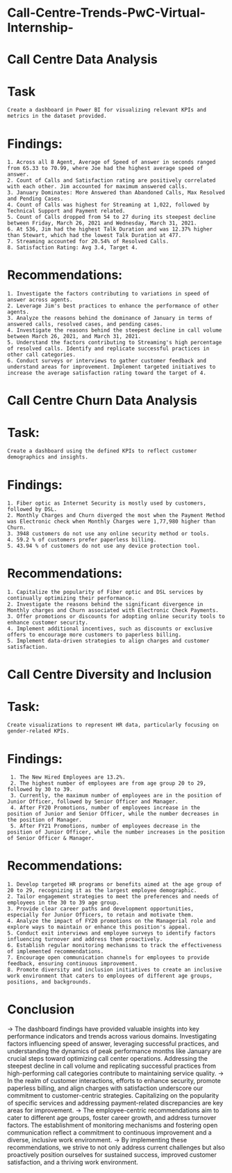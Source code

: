 # Call-Centre-Trends-PwC-Virtual-Internship-

# Call Centre Data Analysis
  # Task
    Create a dashboard in Power BI for visualizing relevant KPIs and metrics in the dataset provided.
  # Findings:
    1. Across all 8 Agent, Average of Speed of answer in seconds ranged from 65.33 to 70.99, where Joe had the highest average speed of answer.
    ﻿2. Count of Calls and Satisfaction rating are positively correlated with each other. Jim accounted for maximum answered calls.
    3. January Dominates: More Answered than Abandoned Calls, Max Resolved and Pending Cases.
    4. Count of Calls was highest for Streaming at 1,022, followed by Technical Support and Payment related.
    ﻿5. Count of Calls dropped from 54 to 27 during its steepest decline between Friday, March 26, 2021 and Wednesday, March 31, 2021.
    6. At 536, Jim had the highest Talk Duration and was 12.37% higher than Stewart, which had the lowest Talk Duration at 477.
    7. ﻿Streaming accounted for 20.54% of Resolved Calls.
    8. Satisfaction Rating: Avg 3.4, Target 4.
  # Recommendations:
    1. Investigate the factors contributing to variations in speed of answer across agents.
    2. Leverage Jim's best practices to enhance the performance of other agents.
    3. Analyze the reasons behind the dominance of January in terms of answered calls, resolved cases, and pending cases.
    4. Investigate the reasons behind the steepest decline in call volume between March 26, 2021, and March 31, 2021.
    5. Understand the factors contributing to Streaming's high percentage of resolved calls. Identify and replicate successful practices in other call categories.
    6. Conduct surveys or interviews to gather customer feedback and understand areas for improvement. Implement targeted initiatives to increase the average satisfaction rating toward the target of 4.

# Call Centre Churn Data Analysis
  # Task:
    Create a dashboard using the defined KPIs to reflect customer demographics and insights.
  # Findings:
    1. Fiber optic as Internet Security is mostly used by customers, followed by DSL.
    ﻿2. Monthly Charges and Churn diverged the most when the Payment Method was Electronic check when Monthly Charges were 1,77,980 higher than Churn.
    3. 3948 customers do not use any online security method or tools.
    4. 59.2 % of customers prefer paperless billing.
    5. 43.94 % of customers do not use any device protection tool.
  # Recommendations:
    1. Capitalize the popularity of Fiber optic and DSL services by continually optimizing their performance.
    2. Investigate the reasons behind the significant divergence in Monthly charges and Churn associated with Electronic Check Payments.
    3. Offer promotions or discounts for adopting online security tools to enhance customer security.
    4. Implement additional incentives, such as discounts or exclusive offers to encourage more customers to paperless billing.
    5. Implement data-driven strategies to align charges and customer satisfaction.

# Call Centre Diversity and Inclusion
  # Task:
    Create visualizations to represent HR data, particularly focusing on gender-related KPIs.
  # Findings:
     1. The New Hired Employees are 13.2%.
     2. The highest number of employees are from age group 20 to 29, followed by 30 to 39.
     3. Currently, the maximum number of employees are in the position of Junior Officer, followed by Senior Officer and Manager.
     4. After FY20 Promotions, number of employees increase in the position of Junior and Senior Officer, while the number decreases in the position of Manager.
     5. After FY21 Promotions, number of employees decrease in the position of Junior Officer, while the number increases in the position of Senior Officer & Manager.
  # Recommendations:
    1. Develop targeted HR programs or benefits aimed at the age group of 20 to 29, recognizing it as the largest employee demographic.
    2. Tailor engagement strategies to meet the preferences and needs of employees in the 30 to 39 age group.
    3. Provide clear career paths and development opportunities, especially for Junior Officers, to retain and motivate them.
    4. Analyze the impact of FY20 promotions on the Managerial role and explore ways to maintain or enhance this position's appeal.
    5. Conduct exit interviews and employee surveys to identify factors influencing turnover and address them proactively.
    6. Establish regular monitoring mechanisms to track the effectiveness of implemented recommendations.
    7. Encourage open communication channels for employees to provide feedback, ensuring continuous improvement.
    8. Promote diversity and inclusion initiatives to create an inclusive work environment that caters to employees of different age groups, positions, and backgrounds.
    
# Conclusion
  -> The dashboard findings have provided valuable insights into key performance indicators and trends across various domains. Investigating factors influencing speed of answer, leveraging successful practices, and understanding the dynamics of peak performance months like January are crucial steps toward optimizing call center operations. Addressing the steepest decline in call volume and replicating successful practices from high-performing call categories contribute to maintaining service quality.
  -> In the realm of customer interactions, efforts to enhance security, promote paperless billing, and align charges with satisfaction underscore our commitment to customer-centric strategies. Capitalizing on the popularity of specific services and addressing payment-related discrepancies are key areas for improvement.
  -> The employee-centric recommendations aim to cater to different age groups, foster career growth, and address turnover factors. The establishment of monitoring mechanisms and fostering open communication reflect a commitment to continuous improvement and a diverse, inclusive work environment.
  -> By implementing these recommendations, we strive to not only address current challenges but also proactively position ourselves for sustained success, improved customer satisfaction, and a thriving work environment.
